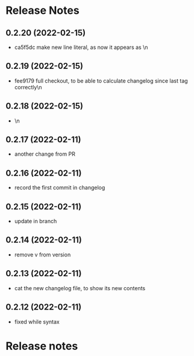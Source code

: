 # Release Notes

## 0.2.20 (2022-02-15)
* ca5f5dc make new line literal, as now it appears as \n
    

## 0.2.19 (2022-02-15)
* fee9179 full checkout, to be able to calculate changelog since last tag correctly\n

## 0.2.18 (2022-02-15)
* \n

## 0.2.17 (2022-02-11)
* another change from PR

## 0.2.16 (2022-02-11)
* record the first commit in changelog

## 0.2.15 (2022-02-11)
* update in branch

## 0.2.14 (2022-02-11)
* remove v from version

## 0.2.13 (2022-02-11)
* cat the new changelog file, to show its new contents

## 0.2.12 (2022-02-11)
* fixed while syntax
# Release notes
